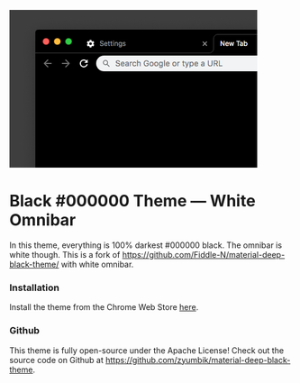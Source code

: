 ![Material Deep Black Theme with white omnibar](./tile-image.png)

# Black #000000 Theme — White Omnibar

In this theme, everything is 100% darkest #000000 black. The omnibar is white though. This is a fork of https://github.com/Fiddle-N/material-deep-black-theme/ with white omnibar.

### Installation
Install the theme from the Chrome Web Store [here](https://chrome.google.com/webstore/detail/ojgkliamglgdfnbkncbhdklgjejagpmm/).

### Github
This theme is fully open-source under the Apache License! Check out the source code on Github at https://github.com/zyumbik/material-deep-black-theme.
